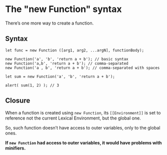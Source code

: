 # The "new Function" syntax

There’s one more way to create a function.

## Syntax

```
let func = new Function ([arg1, arg2, ...argN], functionBody);

new Function('a', 'b', 'return a + b'); // basic syntax
new Function('a,b', 'return a + b'); // comma-separated
new Function('a , b', 'return a + b'); // comma-separated with spaces
```

```
let sum = new Function('a', 'b', 'return a + b');

alert( sum(1, 2) ); // 3
```

## Closure

When a function is created using `new Function`, its `[[Environment]]` is set to reference not the current Lexical Environment, but the global one.

So, such function doesn’t have access to outer variables, only to the global ones.

**If `new Function` had access to outer variables, it would have problems with minifiers.**

